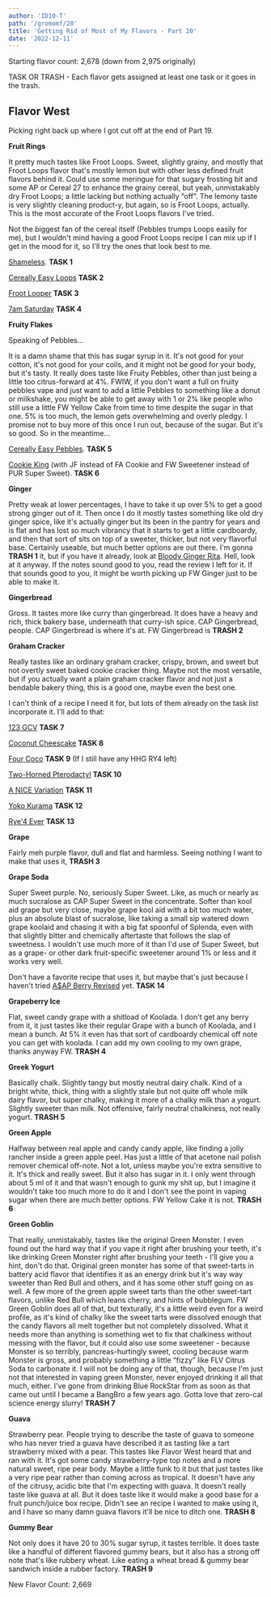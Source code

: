 ```yaml
---
author: 'ID10-T'
path: '/gromomf/20'
title: 'Getting Rid of Most of My Flavors - Part 20'
date: '2022-12-11'
---
```


Starting flavor count: 2,678 (down from 2,975 originally)

TASK OR TRASH - Each flavor gets assigned at least one task or it goes in the trash.

## Flavor West

Picking right back up where I got cut off at the end of Part 19.

**Fruit Rings**

It pretty much tastes like Froot Loops. Sweet, slightly grainy, and mostly that Froot Loops flavor that's mostly lemon but with other less defined fruit flavors behind it. Could use some meringue for that sugary frosting bit and some AP or Cereal 27 to enhance the grainy cereal, but yeah, unmistakably dry Froot Loops; a little lacking but nothing actually “off”. The lemony taste is very slightly cleaning product-y, but again, so is Froot Loops, actually. This is the most accurate of the Froot Loops flavors I've tried.

Not the biggest fan of the cereal itself (Pebbles trumps Loops easily for me), but I wouldn't mind having a good Froot Loops recipe I can mix up if I get in the mood for it, so I'll try the ones that look best to me.

[Shameless](https://alltheflavors.com/recipes/12733#shameless_another_fruit_cereal_by_jbird). **TASK 1**

[Cereally Easy Loops](https://alltheflavors.com/recipes/6165#cereally_easy_loops_by_skiddlzninja) **TASK 2**

[Froot Looper](https://alltheflavors.com/recipes/125097#froot_looper_by_cygnusy1) **TASK 3**

[7am Saturday](https://alltheflavors.com/recipes/14420#7am_saturday_by_thadentman) **TASK 4**

**Fruity Flakes**

Speaking of Pebbles...

It is a damn shame that this has sugar syrup in it. It's not good for your cotton, it's not good for your coils, and it might not be good for your body, but it's tasty. It really does taste like Fruity Pebbles, other than just being a little too citrus-forward at 4%. FWIW, if you don't want a full on fruity pebbles vape and just want to add a little Pebbles to something like a donut or milkshake, you might be able to get away with 1 or 2% like people who still use a little FW Yellow Cake from time to time despite the sugar in that one. 5% is too much, the lemon gets overwhelming and overly pledgy. I promise not to buy more of this once I run out, because of the sugar. But it's so good. So in the meantime...

[Cereally Easy Pebbles](https://alltheflavors.com/recipes/52317#cereally_easy_pebbles_by_krucial). **TASK 5**

[Cookie King](https://alltheflavors.com/recipes/177331#cookie_king_fruity_flakes_by_slushy) (with JF instead of FA Cookie and FW Sweetener instead of PUR Super Sweet). **TASK 6**

**Ginger**

Pretty weak at lower percentages, I have to take it up over 5% to get a good strong ginger out of it. Then once I do it mostly tastes something like old dry ginger spice, like it's actually ginger but its been in the pantry for years and is flat and has lost so much vibrancy that it starts to get a little cardboardy, and then that sort of sits on top of a sweeter, thicker, but not very flavorful base. Certainly useable, but much better options are out there. I'm gonna **TRASH 1** it, but if you have it already, look at [Bloody Ginger Rita](https://alltheflavors.com/recipes/148303#bloody_ginger_reeta_by_zander). Hell, look at it anyway. If the notes sound good to you, read the review I left for it. If that sounds good to you, it might be worth picking up FW Ginger just to be able to make it.

**Gingerbread**

Gross. It tastes more like curry than gingerbread. It does have a heavy and rich, thick bakery base, underneath that curry-ish spice. CAP Gingerbread, people. CAP Gingerbread is where it's at. FW Gingerbread is **TRASH 2**

**Graham Cracker**

Really tastes like an ordinary graham cracker, crispy, brown, and sweet but not overtly sweet baked cookie cracker thing. Maybe not the most versatile, but if you actually want a plain graham cracker flavor and not just a bendable bakery thing, this is a good one, maybe even the best one.

I can't think of a recipe I need it for, but lots of them already on the task list incorporate it. I'll add to that:

[123 GCV](https://alltheflavors.com/recipes/214375#123_gcv_by_lonesomerhodestn) **TASK 7**

[Coconut Cheescake](https://alltheflavors.com/recipes/227173#coconut_cheesecake_by_shiloh) **TASK 8**

[Four Coco](https://alltheflavors.com/recipes/118763#four_coco_by_silky) **TASK 9** (If I still have any HHG RY4 left)

[Two-Horned Pterodactyl](https://alltheflavors.com/recipes/225972#two_horned_pterodactyl_by_duncanyoyo1) **TASK 10**

[A NICE Variation](https://alltheflavors.com/recipes/241889#a_n_i_c_e_variation_by_sensory_overload) **TASK 11**

[Yoko Kurama](https://alltheflavors.com/recipes/196737#yoko_kurama_by_wolfwheeler) **TASK 12**

[Rye'4 Ever](https://alltheflavors.com/recipes/167851#rye_4_ever_by_freshepies) **TASK 13**

**Grape**

Fairly meh purple flavor, dull and flat and harmless. Seeing nothing I want to make that uses it, **TRASH 3**

**Grape Soda**

Super Sweet purple. No, seriously Super Sweet. Like, as much or nearly as much sucralose as CAP Super Sweet in the concentrate. Softer than kool aid grape but very close, maybe grape kool aid with a bit too much water, plus an absolute blast of sucralose, like taking a small sip watered down grape koolaid and chasing it with a big fat spoonful of Splenda, even with that slightly bitter and chemically aftertaste that follows the slap of sweetness. I wouldn't use much more of it than I'd use of Super Sweet, but as a grape- or other dark fruit-specific sweetener around 1% or less and it works very well.

Don't have a favorite recipe that uses it, but maybe that's just because I haven't tried [A$AP Berry Revised](https://alltheflavors.com/recipes/207583#a_ap_b_rry_revised_by_vensyboy) yet. **TASK 14**

**Grapeberry Ice**

Flat, sweet candy grape with a shitload of Koolada. I don't get any berry from it, it just tastes like their regular Grape with a bunch of Koolada, and I mean a bunch. At 5% it even has that sort of cardboardy chemical off note you can get with koolada. I can add my own cooling to my own grape, thanks anyway FW. **TRASH 4**

**Greek Yogurt**

Basically chalk. Slightly tangy but mostly neutral dairy chalk. Kind of a bright white, thick, thing with a slightly stale but not quite off whole milk dairy flavor, but super chalky, making it more of a chalky milk than a yogurt. Slightly sweeter than milk. Not offensive, fairly neutral chalkiness, not really yogurt. **TRASH 5**

**Green Apple**

Halfway between real apple and candy candy apple, like finding a jolly rancher inside a green apple peel. Has just a little of that acetone nail polish remover chemical off-note. Not a lot, unless maybe you're extra sensitive to it. It's thick and really sweet. But it also has sugar in it. I only went through about 5 ml of it and that wasn't enough to gunk my shit up, but I imagine it wouldn't take too much more to do it and I don't see the point in vaping sugar when there are much better options. FW Yellow Cake it is not. **TRASH 6**

**Green Goblin**

That really, unmistakably, tastes like the original Green Monster. I even found out the hard way that if you vape it right after brushing your teeth, it's like drinking Green Monster right after brushing your teeth - I'll give you a hint, don't do that. Original green monster has some of that sweet-tarts in battery acid flavor that identifies it as an energy drink but it's way way sweeter than Red Bull and others, and it has some other stuff going on as well. A few more of the green apple sweet tarts than the other sweet-tart flavors, unlike Red Bull which leans cherry, and hints of bubblegum. FW Green Goblin does all of that, but texturally, it's a little weird even for a weird profile, as it's kind of chalky like the sweet tarts were dissolved enough that the candy flavors all melt together but not completely dissolved. What it needs more than anything is something wet to fix that chalkiness without messing with the flavor, but it could also use some sweetener - because Monster is so terribly, pancreas-hurtingly sweet, cooling because warm Monster is gross, and probably something a little “fizzy” like FLV Citrus Soda to carbonate it. I will not be doing any of that, though, because I'm just not that interested in vaping green Monster, never enjoyed drinking it all that much, either. I've gone from drinking Blue RockStar from as soon as that came out until I became a BangBro a few years ago. Gotta love that zero-cal science energy slurry! **TRASH 7**

**Guava**

Strawberry pear. People trying to describe the taste of guava to someone who has never tried a guava have described it as tasting like a tart strawberry mixed with a pear. This tastes like Flavor West heard that and ran with it. It's got some candy strawberry-type top notes and a more natural sweet, ripe pear body. Maybe a little funk to it but that just tastes like a very ripe pear rather than coming across as tropical. It doesn't have any of the citrusy, acidic bite that I'm expecting with guava. It doesn't really taste like guava at all. But it does taste like it would make a good base for a fruit punch/juice box recipe. Didn't see an recipe I wanted to make using it, and I have so many damn guava flavors it'll be nice to ditch one. **TRASH 8**

**Gummy Bear**

Not only does it have 20 to 30% sugar syrup, it tastes terrible. It does taste like a handful of different flavored gummy bears, but it also has a strong off note that's like rubbery wheat. Like eating a wheat bread & gummy bear sandwich inside a rubber factory. **TRASH 9**

New Flavor Count: 2,669
